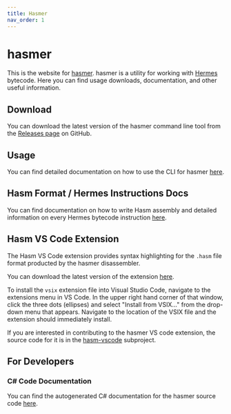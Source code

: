 ```yaml
---
title: Hasmer
nav_order: 1
---
```


# hasmer

This is the website for [hasmer](https://github.com/lucasbaizer2/hasmer).
hasmer is a utility for working with [Hermes](https://github.com/facebook/hermes) bytecode.
Here you can find usage downloads, documentation, and other useful information.

## Download

You can download the latest version of the hasmer command line tool from the [Releases page](https://github.com/lucasbaizer2/hasmer/releases) on GitHub.

## Usage

You can find detailed documentation on how to use the CLI for hasmer [here](./cli).

## Hasm Format / Hermes Instructions Docs

You can find documentation on how to write Hasm assembly and detailed information on every Hermes bytecode instruction [here](./hasm).

## Hasm VS Code Extension

The Hasm VS Code extension provides syntax highlighting for the `.hasm` file format producted by the hasmer disassembler.

You can download the latest version of the extension [here](https://lucasbaizer2.github.io/hasmer/extension/hasm.vsix).

To install the `vsix` extension file into Visual Studio Code, navigate to the extensions menu in VS Code. In the upper right hand corner of that window, click the three dots (ellipses) and select "Install from VSIX..." from the drop-down menu that appears. Navigate to the location of the VSIX file and the extension should immediately install.

If you are interested in contributing to the hasmer VS code extension, the source code for it is in the [hasm-vscode](https://github.com/lucasbaizer2/hasmer/tree/master/hasm-vscode) subproject.

## For Developers

### C# Code Documentation

You can find the autogenerated C# documentation for the hasmer source code [here](./docs/annotated.html).
